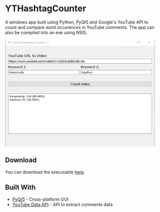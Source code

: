 # YTHashtagCounter
A windows app built using Python, PyQt5 and Google's YouTube API to count and compare word occurences in YouTube comments. The app can also be compiled into an exe using NSIS.

  <img src="https://github.com/ransaked1/YTHashtagCounter/blob/master/YTHC.png" width="490" height="350">

## Download
You can download the executable [here](https://drive.google.com/drive/folders/1YVSS4dBp868O6wx1AfmSkX1mtPUEULhB?usp=sharing).

## Built With
* [PyQt5](https://pypi.org/project/PyQt5/) - Cross-platform GUI
* [YouTube Data API](https://developers.google.com/youtube/v3) - API to extract comments data
